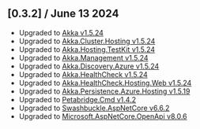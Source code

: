 ## [0.3.2] / June 13 2024

* Upgraded to [Akka v1.5.24](https://github.com/akkadotnet/akka.net/releases/tag/1.5.24)
* Upgraded to [Akka.Cluster.Hosting v1.5.24](https://github.com/akkadotnet/Akka.Hosting/releases/tag/1.5.24)
* Upgraded to [Akka.Hosting.TestKit v1.5.24](https://github.com/akkadotnet/Akka.Hosting/releases/tag/1.5.24)
* Upgraded to [Akka.Management v1.5.24](https://github.com/akkadotnet/Akka.Management/releases/tag/1.5.24)
* Upgraded to [Akka.Discovery.Azure v1.5.24](https://github.com/akkadotnet/Akka.Management/releases/tag/1.5.24)
* Upgraded to [Akka.HealthCheck v1.5.24](https://github.com/petabridge/akkadotnet-healthcheck/releases/tag/1.5.24)
* Upgraded to [Akka.HealthCheck.Hosting.Web v1.5.24](https://github.com/petabridge/akkadotnet-healthcheck/releases/tag/1.5.24)
* Upgraded to [Akka.Persistence.Azure.Hosting v1.5.19](https://github.com/petabridge/Akka.Persistence.Azure/releases/tag/1.5.19)
* Upgraded to [Petabridge.Cmd v1.4.2](https://github.com/petabridge/petabridge.cmd/releases/tag/1.4.2)
* Upgraded to [Swashbuckle.AspNetCore v6.6.2](https://github.com/akkadotnet/akkadotnet-templates/pull/258)
* Upgraded to [Microsoft.AspNetCore.OpenApi v8.0.6](https://github.com/akkadotnet/akkadotnet-templates/pull/262)
